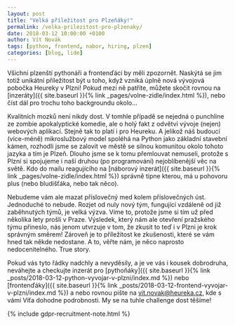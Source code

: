 ```yaml
---
layout: post
title: "Velká příležitost pro Plzeňáky!"
permalink: /velka-prilezitost-pro-plzenaky/
date: 2018-03-12 10:00:00 +0100
author: Vít Novák
tags: [python, frontend, nabor, hiring, plzen]
categories: [blog, lide]
---
```


Všichni plzenští pythonáři a frontenďáci by měli zpozornět. Naskýtá se jim totiž unikátní příležitost být u toho, když
vzniká úplně nová vývojová pobočka Heureky v Plzni! Pokud mezi ně patříte, můžete skočit rovnou na
[inzeráty]({{ site.baseurl }}{% link _pages/volne-zidle/index.html %}), nebo číst dál pro trochu toho backgroundu
okolo...

Kvalitních mozků není nikdy dost. V tomhle případě se nejedná o punchline ze zombie apokalyptické komedie, ale o holý
fakt z odvětví vývoje (nejen) webových aplikací. Stejně tak to platí i pro Heureku. A jelikož náš budoucí (více-méně)
mikroslužbový model spoléhá na Python jako základní stavební kámen, rozhodli jsme se zalovit ve městě se silnou
komunitou okolo tohoto jazyka a tím je Plzeň. Dlouho jsme se k tomu přemlouvat nemuseli, protože s Plzní si spojujeme i
naší druhou (po programování) nejoblíbenější věc na světě. Kdo do mailu reagujícího na
[náborový inzerát]({{ site.baseurl }}{% link _pages/volne-zidle/index.html %}) správně tipne kterou, má u pohovoru plus
(nebo bludišťáka, nebo tak něco).

Nebudeme vám ale mazat příslovečný med kolem příslovečných úst. Jednoduché to nebude. Rozjet od nuly nový tým, fungující
vzdáleně od již zaběhnutých týmů, je velká výzva. Víme to, protože jsme si tím už před několika lety prošli v Praze.
Výsledek, který nám ale otevření pražského týmu přineslo, nás jenom utvrzuje v tom, že zkusit to teď i v Plzni je krok
správným směrem! Zároveň je to příležitost ke zkušenosti, které se vám hned tak někde nedostane. A to, věřte nám, je
něco naprosto nedocenitelného. True story.

Pokud vás tyto řádky nadchly a nevyděsily, a je ve vás i kousek dobrodruha, neváhejte a checkujte inzerát pro 
[pythoňáky]({{ site.baseurl }}{% link _posts/2018-03-12-python-vyvojar-v-plzni/index.md %}) nebo
[frontenďáky]({{ site.baseurl }}{% link _posts/2018-03-12-frontend-vyvojar-v-plzni/index.md %}) a nebo rovnou pište na
[vit.novak@heureka.cz](mailto:vit.novak@heureka.cz "poslat email"), kde s vámi Víťa dohodne podrobnosti. My se na tuhle
challenge dost těšíme!

{% include gdpr-recruitment-note.html %}
